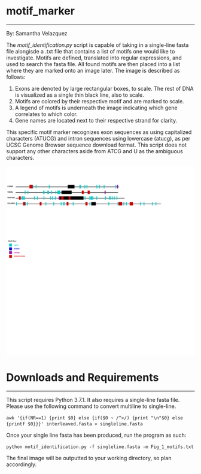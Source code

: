 # motif_marker
-------------------------------------------------------------
By: Samantha Velazquez

The *motif_identification.py* script is capable of taking in a single-line fasta file alongisde a .txt file that contains a list of motifs one would like to investigate. 
Motifs are defined, translated into regular expressions, and used to search the fasta file. All found motifs are then placed into a list where they are marked onto an image later. 
The image is described as follows:

  1. Exons are denoted by large rectangular boxes, to scale. The rest of DNA is visualized as a single thin black line, also to scale. 
  2. Motifs are colored by their respective motif and are marked to scale. 
  3. A legend of motifs is underneath the image indicating which gene correlates to which color.
  4. Gene names are located next to their respective strand for clarity. 
  
This specific motif marker recognizes exon sequences as using capitalized characters (ATUCG) and intron sequences using lowercase (atucg), as per UCSC Genome Browser sequence download format. This script does not support any other characters aside from ATCG and U as the ambiguous characters. 

![Example output from running the program](https://github.com/smvelazquez/motif_marker/blob/master/final_image.svg)

# Downloads and Requirements
------------------------------------------------------------

This script requires Python 3.7.1. It also requires a single-line fasta file. Please use the following command to convert multiline to single-line. 

```
awk '{if(NR==1) {print $0} else {if($0 ~ /^>/) {print "\n"$0} else {printf $0}}}' interleaved.fasta > singleline.fasta
```

Once your single line fasta has been produced, run the program as such:

```
python motif_identification.py -f singleline.fasta -m Fig_1_motifs.txt
```
The final image will be outputted to your working directory, so plan accordingly. 
